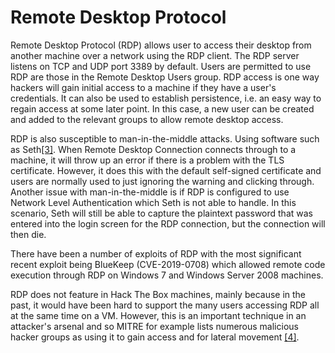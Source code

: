 # Remote Desktop Protocol

Remote Desktop Protocol \(RDP\) allows user to access their desktop from another machine over a network using the RDP client. The RDP server listens on TCP and UDP port 3389 by default. Users are permitted to use RDP are those in the Remote Desktop Users group. RDP access is one way hackers will gain initial access to a machine if they have a user's credentials. It can also be used to establish persistence, i.e. an easy way to regain access at some later point. In this case, a new user can be created and added to the relevant groups to allow remote desktop access.

RDP is also susceptible to man-in-the-middle attacks. Using software such as Seth[\[3\]](). When Remote Desktop Connection connects through to a machine, it will throw up an error if there is a problem with the TLS certificate. However, it does this with the default self-signed certificate and users are normally used to just ignoring the warning and clicking through. Another issue with man-in-the-middle is if RDP is configured to use Network Level Authentication which Seth is not able to handle. In this scenario, Seth will still be able to capture the plaintext password that was entered into the login screen for the RDP connection, but the connection will then die.

There have been a number of exploits of RDP with the most significant recent exploit being BlueKeep \(CVE-2019-0708\) which allowed remote code execution through RDP on Windows 7 and Windows Server 2008 machines.

RDP does not feature in Hack The Box machines, mainly because in the past, it would have been hard to support the many users accessing RDP all at the same time on a VM. However, this is an important technique in an attacker's arsenal and so MITRE for example lists numerous malicious hacker groups as using it to gain access and for lateral movement [\[4\]]().



